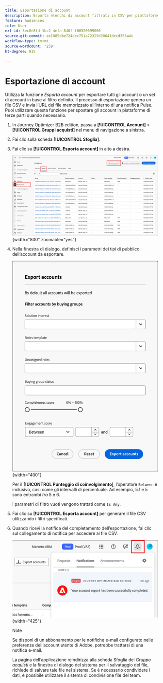 ```yaml
---
title: Esportazione di account
description: Esporta elenchi di account filtrati in CSV per piattaforme di terze parti con gruppi di acquisto e filtri di punteggio di coinvolgimento in Journey Optimizer B2B edition.
feature: Audiences
role: User
exl-id: 3ec8e8fd-1bc2-4efa-840f-f06520099060
source-git-commit: ae1885dbe724dcc751a72325d90641decd355a4c
workflow-type: tm+mt
source-wordcount: '259'
ht-degree: 91%

---
```


# Esportazione di account

Utilizza la funzione _Esporta account_ per esportare tutti gli account o un set di account in base al filtro definito. Il processo di esportazione genera un file CSV e invia l’URL del file memorizzato all’interno di una notifica Pulse. Puoi utilizzare questa funzione per spostare gli account in piattaforme di terze parti quando necessario.

1. In Journey Optimizer B2B edition, passa a **[!UICONTROL Account]** > **[!UICONTROL Gruppi acquisti]** nel menu di navigazione a sinistra.

1. Fai clic sulla scheda **[!UICONTROL Sfoglia]**.

1. Fai clic su **[!UICONTROL Esporta account]** in alto a destra.

   ![Modificare i dettagli dell’account](./assets/export-accounts.png){width="800" zoomable="yes"}

1. Nella finestra di dialogo, definisci i parametri dei tipi di pubblico dell’account da esportare.

   ![Specificare il filtro del pubblico dell’account](./assets/export-accounts-dialog.png){width="400"}

   Per il **[!UICONTROL Punteggio di coinvolgimento]**, l’operatore `Between` è inclusivo, così come gli intervalli di percentuale. Ad esempio, 5.1 e 5 sono entrambi _tra_ 5 e 6.

   I parametri di filtro vuoti vengono trattati come `Is Any`.

1. Fai clic su **[!UICONTROL Esporta account]** per generare il file CSV utilizzando i filtri specificati.

1. Quando ricevi la notifica del completamento dell’esportazione, fai clic sul collegamento di notifica per accedere al file CSV.

   ![Fare clic sulla notifica per scaricare il file CSV dell’elenco degli account esportati](./assets/export-accounts-notification.png){width="425"}

   >[!NOTE]
   >
   >Se disponi di un abbonamento per le notifiche e-mail configurato nelle preferenze dell’account utente di Adobe, potrebbe trattarsi di una notifica e-mail.

   La pagina dell’applicazione reindirizza alla scheda Sfoglia del _Gruppo acquisti_ e la finestra di dialogo del sistema per il salvataggio del file, richiede di salvare tale file nel sistema. Se è necessario condividere i dati, è possibile utilizzare il sistema di condivisione file del team.
